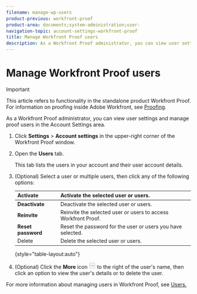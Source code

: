 ```yaml
---
filename: manage-wp-users
product-previous: workfront-proof
product-area: documents;system-administration;user-
navigation-topic: account-settings-workfront-proof
title: Manage Workfront Proof users
description: As a Workfront Proof administrator, you can view user settings and manage proof users in the Account Settings area.
---
```


# Manage Workfront Proof users

>[!IMPORTANT]
>
>This article refers to functionality in the standalone product Workfront Proof. For information on proofing inside Adobe Workfront, see [Proofing](../../../review-and-approve-work/proofing/proofing.md).

As a Workfront Proof administrator, you can view user settings and manage proof users in the Account Settings area.

1. Click **Settings**&nbsp;> **Account settings** in the upper-right corner of the Workfront Proof window.

1. Open the **Users** tab.

   This tab lists the users in your account and their user account details.

1. (Optional) Select a user or multiple users, then click any of the following options: 

   | **Activate** |Activate the selected user or users. |
   |---|---|
   | **Deactivate** |Deactivate the selected user or users. |
   | **Reinvite** |Reinvite the selected user or users to access Workfront Proof.  |
   | **Reset password** |Reset the password for the user or users you have selected. |
   | Delete |Delete the selected user or users. |

   {style="table-layout:auto"}

1. (Optional) Click the **More** icon ![More_button_small.png](assets/more-button-small.png) to the right of the user's name, then click an option to view the user's details or to delete the user.

For more information about managing users in Workfront Proof, see [Users.](https://support.workfront.com/hc/en-us/sections/115000911887-Users)
